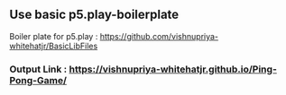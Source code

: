 
## Use basic p5.play-boilerplate
Boiler plate for p5.play : https://github.com/vishnupriya-whitehatjr/BasicLibFiles

### Output Link : https://vishnupriya-whitehatjr.github.io/Ping-Pong-Game/
